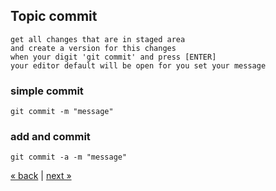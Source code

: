 ## Topic commit
```
get all changes that are in staged area
and create a version for this changes
when your digit 'git commit' and press [ENTER]
your editor default will be open for you set your message
```
### simple commit
    git commit -m "message"
    
### add and commit
    git commit -a -m "message"

[&laquo; back](https://github.com/MRCardoso/git-code/blob/master/topics/add.md) |
[next &raquo;](https://github.com/MRCardoso/git-code/blob/master/topics/remote.md)
